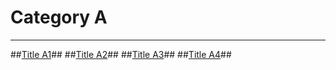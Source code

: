 # Category A #
----------
##[Title A1](FAQ_Category_A_T1.md)##
##[Title A2](FAQ_Category_A_T1.md)##
##[Title A3](FAQ_Category_A_T1.md)##
##[Title A4](FAQ_Category_A_T1.md)##